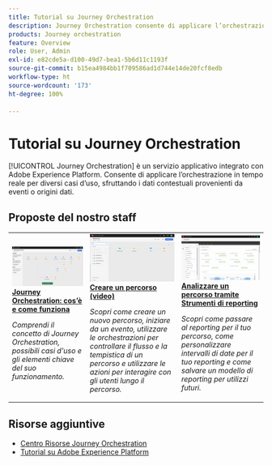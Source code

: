 ```yaml
---
title: Tutorial su Journey Orchestration
description: Journey Orchestration consente di applicare l’orchestrazione in tempo reale per diversi casi d’uso, sfruttando i dati contestuali provenienti da eventi o origini dati.
products: Journey orchestration
feature: Overview
role: User, Admin
exl-id: e82cde5a-d100-49d7-bea1-5b6d11c1193f
source-git-commit: b15ea4984bb1f709586ad1d744e14de20fcf8edb
workflow-type: ht
source-wordcount: '173'
ht-degree: 100%

---
```


# Tutorial su Journey Orchestration

[!UICONTROL Journey Orchestration] è un servizio applicativo integrato con Adobe Experience Platform. Consente di applicare l’orchestrazione in tempo reale per diversi casi d’uso, sfruttando i dati contestuali provenienti da eventi o origini dati.

<div id="recs-overview-body-1"></div>
<div id="recs-overview-body-2"></div>
<div id="recs-overview-body-3"></div>
<div id="recs-overview-body-4"></div>
<div id="recs-overview-body-5"></div>
<div id="recs-overview-body-6"></div>

<div id="staff-picks-section">

## Proposte del nostro staff

<table>
<tr>
  <td>
    <a href="./understanding-journey-orchestration.md">
      <img alt="Journey Orchestration: cos’è e come funziona" src="./assets/journey-orchestration-example.png"/>
    </a>
    <div>
      <a href="./understanding-journey-orchestration.md">
    <strong>Journey Orchestration: cos’è e come funziona</strong>
    </a>
    </div>
    <p>
    <em>Comprendi il concetto di Journey Orchestration, possibili casi d'uso e gli elementi chiave del suo funzionamento.</em>
    <p>
  </td>
  <td>
    <a href="./building-a-journey/creating-a-journey.md">
        <img alt="Creare un percorso (video)" src="./assets/journey34.png"/>
    </a>
    <div>
      <a href="./building-a-journey/creating-a-journey.md">
    <strong>Creare un percorso (video)</strong>
    </a>
    </div>
    <p>
    <em>Scopri come creare un nuovo percorso, iniziare da un evento, utilizzare le orchestrazioni per controllare il flusso e la tempistica di un percorso e utilizzare le azioni per interagire con gli utenti lungo il percorso.</em>
    <p>
  </td>
  <td>
   <a href="./analyze-a-journey-via-reporting-tools.md">
      <img alt="Analizzare un percorso tramite Strumenti di reporting" src="./assets/dynamic_report_journey_8.png" />
    </a>
    <div>
      <a href="./analyze-a-journey-via-reporting-tools.md">
    <strong>Analizzare un percorso tramite Strumenti di reporting</strong>
    </a>
    </div>
    <p>
    <em>Scopri come passare al reporting per il tuo percorso, come personalizzare intervalli di date per il tuo reporting e come salvare un modello di reporting per utilizzi futuri. </em>
    <p>
  </td>
</tr>
</table>

</div>

## Risorse aggiuntive

* [Centro Risorse Journey Orchestration](https://experienceleague.adobe.com/docs/journeys/using/journey-orchestration-home.html?lang=it)
* [Tutorial su Adobe Experience Platform](https://experienceleague.adobe.com/docs/platform-learn/tutorials/overview.html?lang=it)
